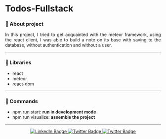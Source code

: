# Todos-Fullstack

### :pushpin: About project
<p align="justify">In this project, I tried to get acquainted with the meteor framework, using the react client, I was able to build a note on its base with saving to the database, without authentication and without a user.</p>

---

### :book: Libraries

- react
- meteor
- react-dom

---

### :pizza: Commands

- npm run start: <strong>run in development mode</strong>
- npm run visualize: <strong>assemble the project</strong>

---

<div id="badges" align="center">  
<a href="https://www.linkedin.com/in/sinedviper"> 
<img src="https://img.shields.io/badge/LinkedIn-blue?style=for-the-badge&logo=linkedin&logoColor=white" alt="LinkedIn Badge"/> 
</a> 
<a href="https://www.instagram.com/sinedviper"> 
<img src="https://img.shields.io/badge/Instagram-orange?style=for-the-badge&logo=instagram&logoColor=white" alt="Twitter Badge"/> 
</a>
<a href="https://www.t.me/sinedviper"> 
<img src="https://img.shields.io/badge/Telegram-purple?style=for-the-badge&logo=telegram&logoColor=white" alt="Twitter Badge"/> 
</a>
</div>
